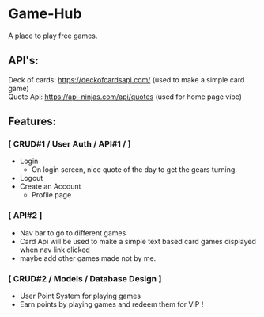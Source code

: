 # Game-Hub
A place to play free games.



## API's:

Deck of cards: https://deckofcardsapi.com/ (used to make a simple card game) <br>
Quote Api: https://api-ninjas.com/api/quotes (used for home page vibe)


## Features:

### [ CRUD#1 / User Auth / API#1 / ] 
 - Login
    - On login screen, nice quote of the day to get the gears turning.
  - Logout
  - Create an Account
    - Profile page

### [ API#2 ] 
 - Nav bar to go to different games
  - Card Api will be used to make a simple text based card games displayed when nav link clicked
 - maybe add other games made not by me.


### [ CRUD#2 / Models / Database Design ] 
- User Point System for playing games
 - Earn points by playing games and redeem them for VIP !
